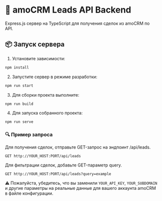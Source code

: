 # 🚀 amoCRM Leads API Backend

Express.js сервер на TypeScript для получения сделок из amoCRM по API.

## 📦 Запуск сервера

1. Установите зависимости:

```bash
npm install
```

2. Запустите сервер в режиме разработки:

```bash
npm run start
```

3. Для сборки проекта выполните: 

```bash
npm run build
```

4. Для запуска собранного проекта: 

```bash
npm run serve
```

### 🔍 Пример запроса

Для получения сделок, отправьте GET-запрос на эндпоинт /api/leads.

`GET http://YOUR_HOST:PORT/api/leads`

Для фильтрации сделок, добавьте GET-параметр query. 

`GET http://YOUR_HOST:PORT/api/leads?query=example`

⚠️ Пожалуйста, убедитесь, что вы заменили `YOUR_API_KEY`, `YOUR_SUBDOMAIN` и другие параметры на реальные данные для вашего аккаунта amoCRM в файле конфигурации.